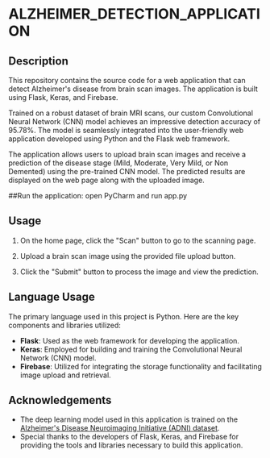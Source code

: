 # ALZHEIMER_DETECTION_APPLICATION

## Description
This repository contains the source code for a web application that can detect Alzheimer's disease from brain scan images. The application is built using Flask, Keras, and Firebase.

Trained on a robust dataset of brain MRI scans, our custom Convolutional Neural Network (CNN) model achieves an impressive detection accuracy of 95.78%. The model is seamlessly integrated into the user-friendly web application developed using Python and the Flask web framework.

The application allows users to upload brain scan images and receive a prediction of the disease stage (Mild, Moderate, Very Mild, or Non Demented) using the pre-trained CNN model. The predicted results are displayed on the web page along with the uploaded image.

##Run the application:
 open PyCharm and run app.py 

## Usage
1. On the home page, click the "Scan" button to go to the scanning page.

2. Upload a brain scan image using the provided file upload button.

3. Click the "Submit" button to process the image and view the prediction.

## Language Usage
The primary language used in this project is Python. Here are the key components and libraries utilized:

- **Flask**: Used as the web framework for developing the application.
- **Keras**: Employed for building and training the Convolutional Neural Network (CNN) model.
- **Firebase**: Utilized for integrating the storage functionality and facilitating image upload and retrieval.

## Acknowledgements
- The deep learning model used in this application is trained on the [Alzheimer's Disease Neuroimaging Initiative (ADNI) dataset](http://adni.loni.usc.edu/).
- Special thanks to the developers of Flask, Keras, and Firebase for providing the tools and libraries necessary to build this application.
